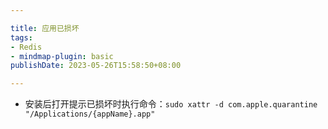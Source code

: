 ```yaml
---

title: 应用已损坏
tags:
- Redis
- mindmap-plugin: basic
publishDate: 2023-05-26T15:58:50+08:00

---
```


- 安装后打开提示已损坏时执行命令：`sudo xattr -d com.apple.quarantine "/Applications/{appName}.app"`
